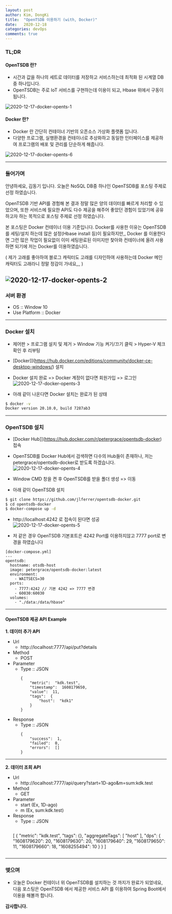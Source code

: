 ```yaml
---
layout: post
author: Kim, DongKi
title:  "OpenTSDB 이용하기 (with, Docker)"
date:   2020-12-18
categories: devOps
comments: true
---
```


### TL;DR

#### OpenTSDB 란?
* 시간과 값을 하나의 세트로 데이터를 저장하고 서비스하는데 최적화 된 시계열 DB중 하나입니다.
* OpenTSDB는 주로 IoT 서비스를 구현하는데 이용이 되고, Hbase 위에서 구동이 됩니다.

![2020-12-17-docker-opents-1](/assets/2020-12-17-docker-opents-1.jpg)

#### Docker 란?
* Docker 란 간단히 컨테이너 기반의 오픈소스 가상화 플랫폼 입니다.
* 다양한 프로그램, 실행환경을 컨테이너로 추상화하고 동일한 인터페이스를 제공하여 프로그램의 배포 및 관리를 단순하게 해줍니다.

![2020-12-17-docker-opents-6](/assets/2020-12-17-docker-opents-6.jpg)

---
### 들어가며

안녕하세요, 김동기 입니다.
오늘은 NoSQL DB중 하나인 OpenTSDB를 포스팅 주제로 선정 하였습니다.

OpenTSDB 기반 API를 경험해 본 결과 정말 많은 양의 데이터를 빠르게 처리할 수 있었으며, 또한 서비스에 필요한 API도 다수 제공을 해주어 좋았던 경험이 있었기에 공유하고자 하는 목적으로 포스팅 주제로 선정 하였습니다.

본 포스팅은 Docker 컨테이너 이용 기준입니다. 
Docker를 사용한 이유는 OpenTSDB를 세팅/설치 하는데 많은 설정(Hbase install 등)이 필요하지만,, Docker 를 이용한다면 그런 많은 작업이 필요없이 이미 세팅완료된 이미지만 찿아와 컨테이너에 올려 사용하면 되기에 저는 Docker를 이용하였습니다.

( 제가 고래를 좋아하여 블로그 캐릭터도 고래를 디자인하여 사용하는데 Docker 메인 캐릭터도 고래라니 정말 정감이 가네요,,, )


![2020-12-17-docker-opents-2](/assets/2020-12-17-docker-opents-2.jpg)
----
### 서버 환경

* OS :: Window 10
* Use Platform :: Docker

----
### Docker 설치

* 제어판 > 프로그램 설치 및 제거 > Window 기능 켜기/끄기 클릭 > Hyper-V 체크 확인 후 리부팅

* [Docker]](https://hub.docker.com/editions/community/docker-ce-desktop-windows/) 설치

* Docker 설치 완료 => Docker 계정이 없다면 회원가입 => 로그인
![2020-12-17-docker-opents-3](/assets/2020-12-17-docker-opents-3.jpg)

* 아래 같이 나온다면 Docker 설치는 완료가 된 상태

```bash
$ docker -v
Docker version 20.10.0, build 7287ab3
```

----
### OpenTSDB 설치
 
* [Docker Hub]](https://hub.docker.com/r/petergrace/opentsdb-docker) 접속

* OpenTSDB를 Docker Hub에서 검색하면 다수의 Hub들이 존재하나, 저는 petergrace/opentsdb-docker로 받도록 하겠습니다.
![2020-12-17-docker-opents-4](/assets/2020-12-17-docker-opents-4.jpg)

* Window CMD 창을 켠 후 OpenTSDB를 받을 폴더 생성 => 이동

* 아래 같이 OpenTSDB 설치

```bash
$ git clone https://github.com/jlferrer/opentsdb-docker.git
$ cd opentsdb-docker
$ docker-compose up -d
```

* http://localhost:4242 로 접속이 된다면 성공
![2020-12-17-docker-opents-5](/assets/2020-12-17-docker-opents-5.jpg)

* 저 같은 경우 OpenTSDB 기본포트은 4242 Port를 이용하지않고 7777 port로 변경을 하였습니다

```
[docker-compose.yml]
---
opentsdb:
  hostname: otsdb-host
  image: petergrace/opentsdb-docker:latest
  environment:
    - WAITSECS=30    
  ports:
    - 7777:4242 // 기본 4242 => 7777 변경
    - 60030:60030
  volumes:  
    - "./data:/data/hbase"
```

----
####  OpenTSDB 제공 API Example

**1. 데이터 추가 API**
- Url 
  + http://localhost:7777/api/put?details
- Method
  + POST
- Parameter
  + Type :: JSON
	```
	{
		"metric":  "kdk.test",
		"timestamp":  1608179650,
		"value":  11,
		"tags":  {
			"host":  "kdk1"
		}
	}
	```
- Response
  + Type :: JSON
	```
	{
		"success":  1,
		"failed":  0,
		"errors":  []
	}
	```

---

**2. 데이터 조회 API**
- Url 
  + http://localhost:7777/api/query?start=1D-ago&m=sum:kdk.test
- Method
  + GET
- Parameter
  + start (Ex, 1D-ago)
  + m (Ex, sum:kdk.test)
- Response
  + Type :: JSON
	```
  [
      {
          "metric": "kdk.test",
          "tags": {},
          "aggregateTags": [
              "host"
          ],
          "dps": {
              "1608179620": 20,
              "1608179630": 20,
              "1608179640": 29,
              "1608179650": 11,
              "1608179660": 18,
              "1608255494": 10
          }
      }
  ]
	```

---
### 맺으며

* 오늘은 Docker 컨테이너 위 OpenTSDB를 설치하는 것 까지가 완료가 되었네요, 다음 포스팅은 OpenTSDB 에서 제공한 서비스 API 를 이용하여 Spring Boot에서 이용을 해볼까 합니다.


**감사합니다.**


